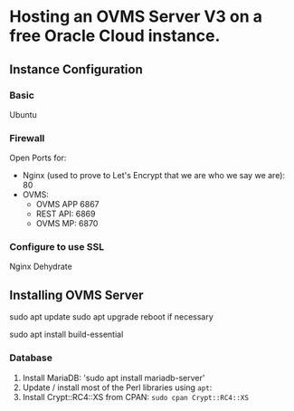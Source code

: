 # Hosting an OVMS Server V3 on a free Oracle Cloud instance.

## Instance Configuration

### Basic 

Ubuntu

### Firewall

Open Ports for:
* Nginx (used to prove to Let's Encrypt that we are who we say we are): 80
* OVMS:
  * OVMS APP 6867
  * REST API: 6869
  * OVMS MP: 6870

### Configure to use SSL

Nginx
Dehydrate

## Installing OVMS Server

sudo apt update
sudo apt upgrade
reboot if necessary

sudo apt install build-essential

### Database

1. Install MariaDB: 'sudo apt install mariadb-server'
2. Update / install most of the Perl libraries using `apt`:
3. Install Crypt::RC4::XS from CPAN: `sudo cpan Crypt::RC4::XS`

